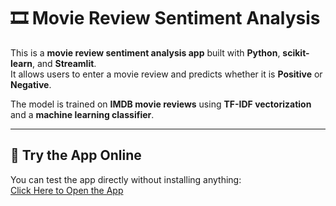 # 🎞️ Movie Review Sentiment Analysis

This is a **movie review sentiment analysis app** built with **Python**, **scikit-learn**, and **Streamlit**.  
It allows users to enter a movie review and predicts whether it is **Positive** or **Negative**.  

The model is trained on **IMDB movie reviews** using **TF-IDF vectorization** and a **machine learning classifier**.  

---

## 🔗 Try the App Online
You can test the app directly without installing anything:  
[Click Here to Open the App]()

